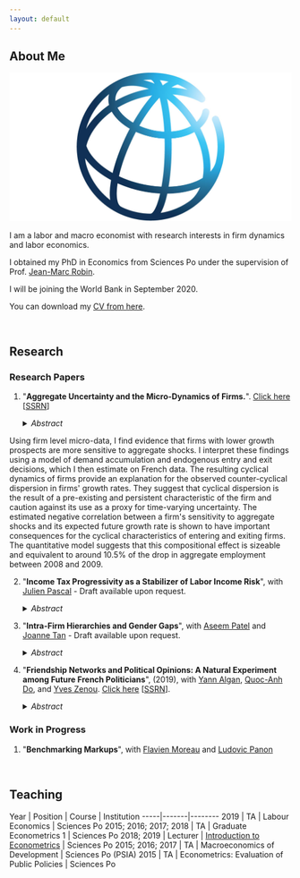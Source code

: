 ```yaml
---
layout: default
---
```


## About Me

<img class="profile-picture" src="social-share.jpg">

I am a labor and macro economist with research interests in firm dynamics and labor economics.

I obtained my PhD in Economics from Sciences Po under the supervision of Prof. [Jean-Marc Robin](https://sites.google.com/site/jmarcrobin/).

I will be joining the World Bank in September 2020.

You can download my [CV from here](CV.pdf).


&nbsp;

## Research

### Research Papers

1. "**Aggregate Uncertainty and the Micro-Dynamics of Firms.**". [Click here](Paper_Dynamics.pdf) [[SSRN](https://papers.ssrn.com/sol3/papers.cfm?abstract_id=3591987)]

    <details><summary> <i>Abstract</i> </summary>
    <p align="justify">
Using firm level micro-data, I find evidence that firms with lower growth prospects are more sensitive to aggregate shocks. I interpret these findings using a model of demand accumulation and endogenous entry and exit decisions, which I then estimate on French data. The resulting cyclical dynamics of firms provide an explanation for the observed counter-cyclical dispersion in firms' growth rates. They suggest that cyclical dispersion is the result of a pre-existing and persistent characteristic of the firm and caution against its use as a proxy for time-varying uncertainty. The estimated negative correlation between a firm's sensitivity to aggregate shocks and its expected future growth rate is shown to have important consequences for the cyclical characteristics of entering and exiting firms. The quantitative model suggests that this compositional effect is sizeable and equivalent to around 10.5% of the drop in aggregate employment between 2008 and 2009.
    </p>
    </details>

2. "**Income Tax Progressivity as a Stabilizer of Labor Income Risk**", with [Julien Pascal](https://julienpascal.github.io/) - Draft available upon request.

    <details><summary> <i>Abstract</i> </summary>
    <p align="justify">
    In this article we use Italian administrative data to study the role that a progressive
    income tax can play in redistributing cyclical risk from low to high wage workers and
    reduce the volatility of aggregate employment. We do this by developing and estimating a frictional model of the labor market with heterogeneous workers, aggregate
    shocks and a non-linear tax schedule. Our results show that eliminating income tax
    progressivity in Italy while maintaining the tax revenue fixed would come at the expense of the majority of workers. The current system of marginal tax rates is effective
    at reallocating cyclical income risk from low to high wage workers and reduces aggregate employment volatility by 18.5% compared to a counter-factual flat rate system.
    </p>
    </details>

3. "**Intra-Firm Hierarchies and Gender Gaps**", with [Aseem Patel](https://sites.google.com/view/aseempatel/home) and [Joanne Tan](https://sites.google.com/site/joanneyumintanphd/research) - Draft available upon request.

    <details><summary> <i>Abstract</i> </summary>
    <p align="justify">
    Does increased female leadership decrease gender wage gaps within firms? Exploiting a recent French
    reform on board membership composition we find a statistically significant effect only at the very
    top of the organisation.
    </p>
    </details>

4. "**Friendship Networks and Political Opinions: A Natural Experiment among Future French Politicians**", (2019), with [Yann Algan](http://www.yann-algan.com/), [Quoc-Anh Do](https://sites.google.com/site/qaquocanhdo/), and [Yves Zenou](https://sites.google.com/site/yvesbzenou/). [Click here](Network_Beliefs_4th_draft_31_05_2019.pdf) [[SSRN](https://papers.ssrn.com/sol3/papers.cfm?abstract_id=3397092)].

    <details><summary> <i>Abstract</i> </summary>
    <p align="justify">
    This paper shows how friendship shapes beliefs and political opinion. We make use of a unique
    natural experiment that randomly assigns new freshmen into groups in a college that produces most
    of France’s top politicians. We find strong, robust effects of friendship on differences in beliefs.
    </p>
    </details>


### Work in Progress

1. "**Benchmarking Markups**", with [Flavien Moreau](https://www.flavienmoreau.com/) and [Ludovic Panon](https://sites.google.com/site/ludovicpanon/home)   

&nbsp;

## Teaching

Year | Position | Course | Institution
-----|-------|--------
2019 | TA | Labour Economics | Sciences Po
2015; 2016; 2017; 2018 | TA | Graduate Econometrics 1 | Sciences Po
2018; 2019 | Lecturer | [Introduction to Econometrics](https://scpoecon.github.io/ScPoEconometrics/) | Sciences Po
2015; 2016; 2017 | TA | Macroeconomics of Development |  Sciences Po (PSIA)
2015 | TA  | Econometrics: Evaluation of Public Policies | Sciences Po

&nbsp;
&nbsp;
&nbsp;
